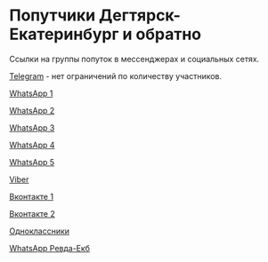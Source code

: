 # Попутчики Дегтярск-Екатеринбург и обратно

Ссылки на группы попуток в мессенджерах и социальных сетях.

[Telegram](https://tgrm.github.io/degtyarsk_poputka) - нет ограничений по количеству участников. 

[WhatsApp 1](https://chat.whatsapp.com/BinIkNcVsfeL1jeFB5wyLw)

[WhatsApp 2](https://chat.whatsapp.com/E9ArOxtwcMc8gLqUxcqBAS)

[WhatsApp 3](https://chat.whatsapp.com/LSIR6YKccHBGhGLynDleYO)

[WhatsApp 4](https://chat.whatsapp.com/DkPlQsRH3MDKgcoasyUDKF)

[WhatsApp 5](https://chat.whatsapp.com/BPxdjwkpLhp2x10GbJEC61)


[Viber](https://invite.viber.com/?g2=AQB3FCgnOhIQD0kkDnTNoB14X54wQgz0nCAe0RiJAw6V7pQtvXErl8fFrTv0OnT0)

[Вконтакте 1](https://vk.com/poputkadegtyarsk)

[Вконтакте 2](https://vk.com/club184526180)

[Одноклассники](https://ok.ru/group/55230929371166)

[WhatsApp Ревда-Екб](https://chat.whatsapp.com/H8FB1vPkrrc9OCZWH4LocO)
